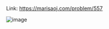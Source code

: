 Link: https://marisaoj.com/problem/557

![image](https://github.com/user-attachments/assets/5211a5a4-be0d-4751-ab66-9b15f4b217f6)
